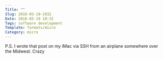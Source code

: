 ```yaml
---
Title: ""
Slug: 2016-05-19-1932
Date: 2016-05-19 19:32
Tags: software development
Template: formats/micro
Category: micro
---
```


P.S. I wrote that post on my iMac via SSH from an airplane somewhere over the Midwest. Crazy
